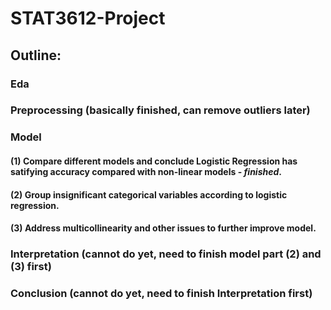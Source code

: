 # STAT3612-Project

## Outline:

### Eda

### Preprocessing (basically finished, can remove outliers later)

### Model
#### (1) Compare different models and conclude Logistic Regression has satifying accuracy compared with non-linear models - ***finished***.
#### (2) Group insignificant categorical variables according to logistic regression.
#### (3) Address multicollinearity and other issues to further improve model.

### Interpretation (cannot do yet, need to finish model part (2) and (3) first)

### Conclusion (cannot do yet, need to finish Interpretation first)
